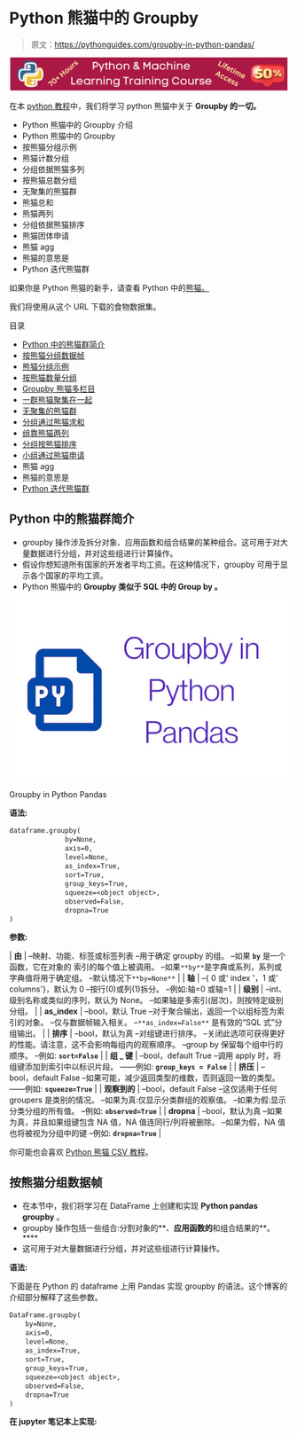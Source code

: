 # Python 熊猫中的 Groupby

> 原文：<https://pythonguides.com/groupby-in-python-pandas/>

[![Python & Machine Learning training courses](img/49ec9c6da89a04c9f45bab643f8c765c.png)](https://sharepointsky.teachable.com/p/python-and-machine-learning-training-course)

在本 [python 教程](https://pythonguides.com/learn-python/)中，我们将学习 python 熊猫中关于 **Groupby 的一切。**

*   Python 熊猫中的 Groupby 介绍
*   Python 熊猫中的 Groupby
*   按熊猫分组示例
*   熊猫计数分组
*   分组依据熊猫多列
*   按熊猫总数分组
*   无聚集的熊猫群
*   熊猫总和
*   熊猫两列
*   分组依据熊猫排序
*   熊猫团体申请
*   熊猫 agg
*   熊猫的意思是
*   Python 迭代熊猫群

如果你是 Python 熊猫的新手，请查看 Python 中的[熊猫。](https://pythonguides.com/pandas-in-python/)

我们将使用从这个 URL 下载的食物数据集。

目录

[](#)

*   [Python 中的熊猫群简介](#Groupby_Pandas_in_Python_Introduction "Groupby Pandas in Python Introduction")
*   [按熊猫分组数据帧](#Groupby_Pandas_DataFrame "Groupby Pandas DataFrame")
*   [熊猫分组示例](#Groupby_Pandas_Example "Groupby Pandas Example")
*   [按熊猫数量分组](#Groupby_Pandas_Count "Groupby Pandas Count")
*   [Groupby 熊猫多栏目](#Groupby_Pandas_Multiple_Columns "Groupby Pandas Multiple Columns")
*   [一群熊猫聚集在一起](#Groupby_Pandas_Aggregate "Groupby Pandas Aggregate")
*   [无聚集的熊猫群](#Groupby_Pandas_Without_Aggregation "Groupby Pandas Without Aggregation")
*   [分组通过熊猫求和](#Groupby_Pandas_Sum "Groupby Pandas Sum")
*   [组靠熊猫两列](#Groupby_Pandas_Two_Columns "Groupby Pandas Two Columns")
*   [分组按熊猫排序](#Groupby_Pandas_Sort "Groupby Pandas Sort")
*   [小组通过熊猫申请](#Groupby_Pandas_Apply "Groupby Pandas Apply")
*   熊猫 agg
*   熊猫的意思是
*   [Python 迭代熊猫群](#Python_Iterate_Groupby_Pandas "Python Iterate Groupby Pandas")

## Python 中的熊猫群简介

*   groupby 操作涉及拆分对象、应用函数和组合结果的某种组合。这可用于对大量数据进行分组，并对这些组进行计算操作。
*   假设你想知道所有国家的开发者平均工资。在这种情况下，groupby 可用于显示各个国家的平均工资。
*   Python 熊猫中的 **Groupby 类似于 SQL 中的 **Group by** 。**

![Groupby in Python Pandas](img/ddf472b8b88a423581dca8d4d4aae40d.png "Groupby in Python Pandas")

Groupby in Python Pandas

**语法:**

```
dataframe.groupby(
              by=None, 
              axis=0, 
              level=None, 
              as_index=True, 
              sort=True, 
              group_keys=True, 
              squeeze=<object object>, 
              observed=False, 
              dropna=True    
)
```

**参数:**

| **由** | –映射、功能、标签或标签列表
–用于确定 groupby 的组。
–如果 **`by`** 是一个函数，它在对象的
索引的每个值上被调用。
–如果`**by**`是字典或系列，系列或字典值将用于确定组。
–默认情况下`**by=None**` |
| **轴** | –{ 0 或' index '，1 或' columns'}，默认为 0
–按行(0)或列(1)拆分。
–例如:轴=0 或轴=1 |
| **级别** | –int、级别名称或类似的序列，默认为 None。
–如果轴是多索引(层次)，则按特定级别分组。 |
| **as_index** | –bool，默认 True
–对于聚合输出，返回一个以组标签为索引的对象。
–仅与数据帧输入相关。
–`**as_index=False**` 是有效的“SQL 式”分组输出。 |
| **排序** | –bool，默认为真
–对组键进行排序。
–关闭此选项可获得更好的性能。请注意，这不会影响每组内的观察顺序。
–group by 保留每个组中行的顺序。
–例如: **`sort=False`** |
| **组 _ 键** | –bool，default True
–调用 apply 时，将组键添加到索引中以标识片段。
——例如: **`group_keys = False`** |
| **挤压** | –bool，default False
–如果可能，减少返回类型的维数，否则返回一致的类型。
——例如: **`squeeze=True`** |
| **观察到的** | –bool，default False
–这仅适用于任何 groupers 是类别的情况。
–如果为真:仅显示分类群组的观察值。
–如果为假:显示分类分组的所有值。
–例如: **`observed=True`** |
| **dropna** | –bool，默认为真
–如果为真，并且如果组键包含 NA 值，NA 值连同行/列将被删除。
–如果为假，NA 值也将被视为分组中的键
–例如: **`dropna=True`** |

你可能也会喜欢 [Python 熊猫 CSV 教程](https://pythonguides.com/python-pandas-csv/)。

## 按熊猫分组数据帧

*   在本节中，我们将学习在 DataFrame 上创建和实现 **Python pandas groupby** 。
*   groupby 操作包括一些组合:分割对象的**、**应用函数的**和组合结果的**。****
*   这可用于对大量数据进行分组，并对这些组进行计算操作。

**语法:**

下面是在 Python 的 dataframe 上用 Pandas 实现 groupby 的语法。这个博客的介绍部分解释了这些参数。

```
DataFrame.groupby(
    by=None, 
    axis=0, 
    level=None, 
    as_index=True, 
    sort=True, 
    group_keys=True, 
    squeeze=<object object>, 
    observed=False, 
    dropna=True
) 
```

**在 jupyter 笔记本上实现:**
